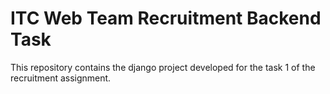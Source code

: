 # ITC Web Team Recruitment Backend Task
This repository contains the django project developed for the task 1 of the recruitment assignment.
